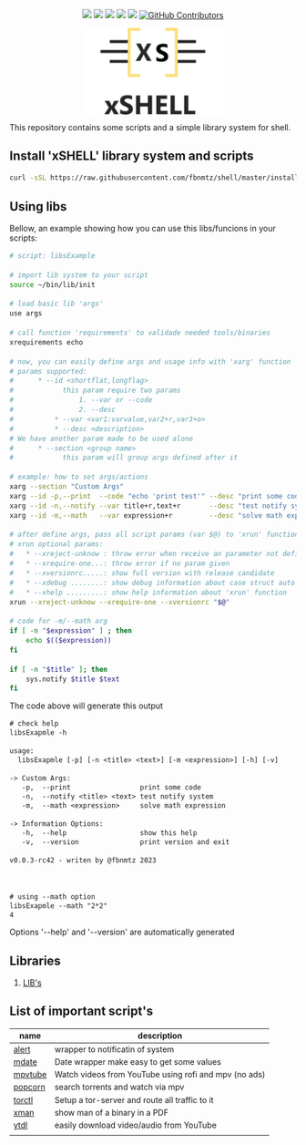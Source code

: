<!--
 ############################################################################
 Project: xshell (none)
 File...: readme.md
 Created: Friday, 2022/12/30 - 04:54:21
 Author.: @fbnmtz, (fabiano.matoz@gmail.com)
 ~·~·~·~·~·~·~·~·~·~·~·~·~~·~·~·~·~·~·~·~·~·~·~·~·~~·~·~·~·~·~~·~·~·~·~·~·~·~
 Last Modified: Saturday, 2023/01/14 - 11:15:45
 Modified By..: @fbnmtz, (fabiano.matoz@gmail.com)
 ~·~·~·~·~·~·~·~·~·~·~·~·~~·~·~·~·~·~·~·~·~·~·~·~·~~·~·~·~·~·~~·~·~·~·~·~·~·~
 Version: 0.0.12.202
 ~·~·~·~·~·~·~·~·~·~·~·~·~~·~·~·~·~·~·~·~·~·~·~·~·~~·~·~·~·~·~~·~·~·~·~·~·~·~
 Description: 
  >
 ############################################################################
 HISTORY:
-->

<p align="center">
    <a href="https://github.com/fbnmtz/shell/issues"><img src="https://img.shields.io/github/issues/fbnmtz/shell.svg"></a>
    <a href="https://img.shields.io/github/forks/fbnmtz/shell.svg"><img src="https://img.shields.io/github/forks/fbnmtz/shell.svg"></a>
    <a href="https://github.com/fbnmtz/shell/stargazers"><img src="https://img.shields.io/github/stars/fbnmtz/shell.svg"></a>
    <a href="https://github.com/fbnmtz/shell/releases"><img src="https://img.shields.io/github/downloads/fbnmtz/shell/total.svg"></a>
    <a href="https://repology.org/metapackage/shell/versions"><img src="https://repology.org/badge/tiny-repos/shell.svg"></a>
    <a href="https://github.com/fbnmtz/shell/graphs/contributors">
      <img alt="GitHub Contributors" src="https://img.shields.io/github/contributors/fbnmtz/shell" />
    </a>
</p>


<p align="center">
    <img width="250px" src="./docs/logo.jpg" align="center" alt="GitHub Readme Stats" />
</p>


This repository contains some scripts and a simple library system for shell.

## Install 'xSHELL' library system and scripts

```bash
curl -sSL https://raw.githubusercontent.com/fbnmtz/shell/master/install-xshell | bash 

```

## Using libs

Bellow, an example showing how you can use this libs/funcions in your scripts:

```bash
# script: libsExample

# import lib system to your script
source ~/bin/lib/init  

# load basic lib 'args'
use args

# call function 'requirements' to validade needed tools/binaries 
xrequirements echo

# now, you can easily define args and usage info with 'xarg' function
# params supported:
#      * --id <shortflat,longflag>
#            this param require two params 
#                1. --var or --code
#                2. --desc
#          * --var <var1:varvalue,var2+r,var3+o>
#          * --desc <description>
# We have another param made to be used alone 
#      * --section <group name>
#            this param will group args defined after it

# example: how to set args/actions
xarg --section "Custom Args"
xarg --id -p,--print  --code "echo 'print test'" --desc "print some code"
xarg --id -n,--notify --var title+r,text+r       --desc "test notify system"
xarg --id -m,--math   --var expression+r         --desc "solve math expression" 

# after define args, pass all script params (var $@) to 'xrun' function 
# xrun optional params:
#   * --xreject-unknow : throw error when receive an parameter not defined with 'xarg'
#   * --xrequire-one...: throw error if no param given
#   * --xversionrc.....: show full version with release candidate
#   * --xdebug ........: show debug information about case struct auto generated by function 'xrun'
#   * --xhelp .........: show help information about 'xrun' function
xrun --xreject-unknow --xrequire-one --xversionrc "$@"

# code for -m/--math arg
if [ -n "$expression" ] ; then
    echo $(($expression))
fi

if [ -n "$title" ]; then
    sys.notify $title $text
fi

```

The code above will generate this output

```
# check help
libsExapmle -h

usage:
  libsExapmle [-p] [-n <title> <text>] [-m <expression>] [-h] [-v]

-> Custom Args:
   -p,  --print                 print some code
   -n,  --notify <title> <text> test notify system
   -m,  --math <expression>     solve math expression

-> Information Options:
   -h,  --help                  show this help
   -v,  --version               print version and exit

v0.0.3-rc42 - writen by @fbnmtz 2023



# using --math option
libsExapmle --math "2*2"
4

```

Options '--help' and '--version' are automatically generated

## Libraries

1. [LIB&#39;s](./lib/readme.md)

## List of important script's

| name                    | description                                           |
| ----------------------- | ----------------------------------------------------- |
| [alert](docs/alert.md)     | wrapper to notificatin of system                      |
| [mdate](docs/mdate.md)     | Date wrapper make easy to get some values             |
| [mpvtube](docs/mpvtube.md) | Watch videos from YouTube using rofi and mpv (no ads) |
| [popcorn](docs/popcorn.md) | search torrents and watch via mpv                     |
| [torctl](docs/torctl.md)   | Setup a tor-server and route all traffic to it        |
| [xman](docs/xman.md)       | show man of a binary in a PDF              |
| [ytdl](docs/ytdl.md)       | easily download video/audio from YouTube              |
|                         |                                                       |
